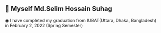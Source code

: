 <h2>👋 Myself Md.Selim Hossain Suhag </h2>

◉ I have completed my graduation from IUBAT(Uttara, Dhaka, Bangladesh) in February 2, 2022 (Spring Semester)  <br/>
